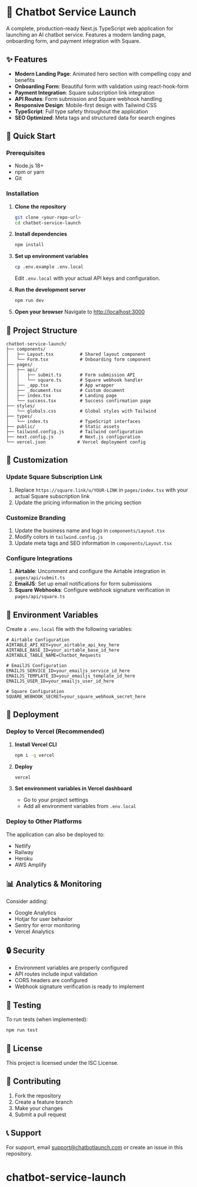 # 🤖 Chatbot Service Launch

A complete, production-ready Next.js TypeScript web application for launching an AI chatbot service. Features a modern landing page, onboarding form, and payment integration with Square.

## ✨ Features

- **Modern Landing Page**: Animated hero section with compelling copy and benefits
- **Onboarding Form**: Beautiful form with validation using react-hook-form
- **Payment Integration**: Square subscription link integration
- **API Routes**: Form submission and Square webhook handling
- **Responsive Design**: Mobile-first design with Tailwind CSS
- **TypeScript**: Full type safety throughout the application
- **SEO Optimized**: Meta tags and structured data for search engines

## 🚀 Quick Start

### Prerequisites

- Node.js 18+ 
- npm or yarn
- Git

### Installation

1. **Clone the repository**
   ```bash
   git clone <your-repo-url>
   cd chatbot-service-launch
   ```

2. **Install dependencies**
   ```bash
   npm install
   ```

3. **Set up environment variables**
   ```bash
   cp .env.example .env.local
   ```
   
   Edit `.env.local` with your actual API keys and configuration.

4. **Run the development server**
   ```bash
   npm run dev
   ```

5. **Open your browser**
   Navigate to [http://localhost:3000](http://localhost:3000)

## 📁 Project Structure

```
chatbot-service-launch/
├── components/
│   ├── Layout.tsx          # Shared layout component
│   └── Form.tsx            # Onboarding form component
├── pages/
│   ├── api/
│   │   ├── submit.ts       # Form submission API
│   │   └── square.ts       # Square webhook handler
│   ├── _app.tsx            # App wrapper
│   ├── _document.tsx       # Custom document
│   ├── index.tsx           # Landing page
│   └── success.tsx         # Success confirmation page
├── styles/
│   └── globals.css         # Global styles with Tailwind
├── types/
│   └── index.ts            # TypeScript interfaces
├── public/                 # Static assets
├── tailwind.config.js      # Tailwind configuration
├── next.config.js          # Next.js configuration
└── vercel.json            # Vercel deployment config
```

## 🎨 Customization

### Update Square Subscription Link

1. Replace `https://square.link/u/YOUR-LINK` in `pages/index.tsx` with your actual Square subscription link
2. Update the pricing information in the pricing section

### Customize Branding

1. Update the business name and logo in `components/Layout.tsx`
2. Modify colors in `tailwind.config.js`
3. Update meta tags and SEO information in `components/Layout.tsx`

### Configure Integrations

1. **Airtable**: Uncomment and configure the Airtable integration in `pages/api/submit.ts`
2. **EmailJS**: Set up email notifications for form submissions
3. **Square Webhooks**: Configure webhook signature verification in `pages/api/square.ts`

## 🔧 Environment Variables

Create a `.env.local` file with the following variables:

```env
# Airtable Configuration
AIRTABLE_API_KEY=your_airtable_api_key_here
AIRTABLE_BASE_ID=your_airtable_base_id_here
AIRTABLE_TABLE_NAME=Chatbot_Requests

# EmailJS Configuration
EMAILJS_SERVICE_ID=your_emailjs_service_id_here
EMAILJS_TEMPLATE_ID=your_emailjs_template_id_here
EMAILJS_USER_ID=your_emailjs_user_id_here

# Square Configuration
SQUARE_WEBHOOK_SECRET=your_square_webhook_secret_here
```

## 🚀 Deployment

### Deploy to Vercel (Recommended)

1. **Install Vercel CLI**
   ```bash
   npm i -g vercel
   ```

2. **Deploy**
   ```bash
   vercel
   ```

3. **Set environment variables in Vercel dashboard**
   - Go to your project settings
   - Add all environment variables from `.env.local`

### Deploy to Other Platforms

The application can also be deployed to:
- Netlify
- Railway
- Heroku
- AWS Amplify

## 📊 Analytics & Monitoring

Consider adding:
- Google Analytics
- Hotjar for user behavior
- Sentry for error monitoring
- Vercel Analytics

## 🔒 Security

- Environment variables are properly configured
- API routes include input validation
- CORS headers are configured
- Webhook signature verification is ready to implement

## 🧪 Testing

To run tests (when implemented):
```bash
npm run test
```

## 📝 License

This project is licensed under the ISC License.

## 🤝 Contributing

1. Fork the repository
2. Create a feature branch
3. Make your changes
4. Submit a pull request

## 📞 Support

For support, email support@chatbotlaunch.com or create an issue in this repository.
# chatbot-service-launch
